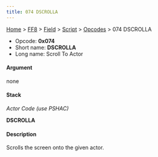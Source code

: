 ```yaml
---
title: 074 DSCROLLA
---
```


[Home](/ff7-flat-wiki/Main%20Page.md) > [FF8](/ff7-flat-wiki/FF8.md) > [Field](/ff7-flat-wiki/FF8/Field.md) > [Script](/ff7-flat-wiki/FF8/Field/Script.md) > [Opcodes](/ff7-flat-wiki/FF8/Field/Script/Opcodes.md) > 074 DSCROLLA

-   Opcode: **0x074**
-   Short name: **DSCROLLA**
-   Long name: Scroll To Actor

#### Argument

none

#### Stack

  
*Actor Code (use PSHAC)*

**DSCROLLA**

#### Description

Scrolls the screen onto the given actor.
